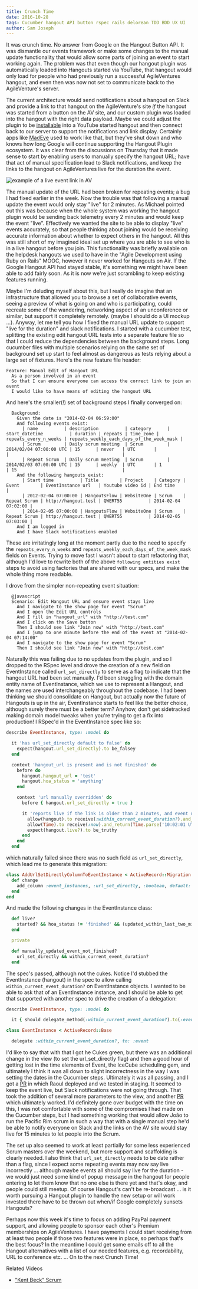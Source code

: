 ```yaml
---
title: Crunch Time
date: 2016-10-28
tags: Cucumber hangout API button rspec rails delorean TDD BDD UX UI
author: Sam Joseph
---
```


It was crunch time.  No answer from Google on the Hangout Button API.  It was dismantle our events framework or make some changes to the manual update functionality that would allow some parts of joining an event to start working again.  The problem was that even though our hangout plugin was automatically loaded into Hangouts started via YouTube, that hangout would only load for people who had previously run a successful AgileVentures hangout, and even then was now not set to communicate back to the AgileVenture's server.

The current architecture would send notifications about a hangout on Slack and provide a link to that hangout on the AgileVenture's site *if* the hangout was started from a button on the AV site, and our custom plugin was loaded into the hangout with the right data payload.  Maybe we could adjust the plugin to be [installable](https://developers.google.com/+/hangouts/publishing) into a YouTube started hangout and then connect back to our server to support the notifications and link display.  Certainly apps like [MadEye](https://twitter.com/_madeye) used to work like that, but they've shut down and who knows how long Google will continue supporting the Hangout Plugin ecosystem.  It was clear from the discussions on Thursday that it made sense to start by enabling users to manually specify the hangout URL; have that act of manual specification lead to Slack notifications, and keep the links to the hangout on AgileVentures live for the duration the event.

![example of a live event link in AV](https://www.dropbox.com/s/5vseylfvnfeufd5/Screenshot%202016-10-31%2009.46.02.png?dl=1)

The manual update of the URL had been broken for repeating events; a bug I had fixed earlier in the week.  Now the trouble was that following a manual update the event would only stay "live" for 2 minutes.  As Michael pointed out this was because when the whole system was working the hangout plugin would be sending back telemetry every 2 minutes and would keep the event "live".  Effectively we wanted the site to be able to display "live" events accurately, so that people thinking about joining would be receiving accurate information about whether to expect others in the hangout.  All this was still short of my imagined ideal set up where you are able to see who is in a live hangout before you join.  This functionality was briefly available on the helpdesk hangouts we used to have in the "Agile Development using Ruby on Rails" MOOC, however it never worked for Hangouts on Air.  If the Google Hangout API had stayed stable, it's something we might have been able to add fairly soon.  As it is now we're just scrambling to keep existing features running.

Maybe I'm deluding myself about this, but I really do imagine that an infrastructure that allowed you to browse a set of collaborative events, seeing a preview of what is going on and who is participating, could recreate some of the wandering, networking aspect of an unconference or similar, but support it completely remotely. (maybe I should do a UI mockup ...).  Anyway, let me tell you how I fixed the manual URL update to support "live for the duration" and slack notifications.  I started with a cucumber test, splitting the existing edit hangout URL tests into a separate feature file so that I could reduce the dependencies between the background steps.  Long cucumber files with multiple scenarios relying on the same set of background set up start to feel almost as dangerous as tests relying about a large set of fixtures.  Here's the new feature file header:

```gherkin
Feature: Manual Edit of Hangout URL
  As a person involved in an event
  So that I can ensure everyone can access the correct link to join an event
  I would like to have means of editing the hangout URL
```

And here's the smaller(!) set of background steps I finally converged on:

```gherkin 
  Background:
    Given the date is "2014-02-04 06:59:00"
    And following events exist:
      | name          | description          | category      | start_datetime          | duration | repeats | time_zone | repeats_every_n_weeks | repeats_weekly_each_days_of_the_week_mask |
      | Scrum         | Daily scrum meeting  | Scrum         | 2014/02/04 07:00:00 UTC | 15      | never   | UTC       |                       |                                           |
      | Repeat Scrum  | Daily scrum meeting  | Scrum         | 2014/02/03 07:00:00 UTC | 15      | weekly  | UTC       | 1                     | 15                                        |
    And the following hangouts exist:
      | Start time          | Title        | Project    | Category | Event        | EventInstance url   | Youtube video id | End time            |
      | 2012-02-04 07:00:00 | HangoutsFlow | WebsiteOne | Scrum    | Repeat Scrum | http://hangout.test | QWERT55          | 2014-02-04 07:02:00 |
      | 2014-02-05 07:00:00 | HangoutsFlow | WebsiteOne | Scrum    | Repeat Scrum | http://hangout.test | QWERT55          | 2014-02-05 07:03:00 |
    And I am logged in
    And I have Slack notifications enabled
```

These are irritatingly long at the moment partly due to the need to specify the `repeats_every_n_weeks` and `repeats_weekly_each_days_of_the_week_mask` fields on Events.  Trying to move fast I wasn't about to start refactoring that, although I'd love to rewrite both of the above `following entities exist` steps to avoid using factories that are shared with our specs, and make the whole thing more readable.

I drove from the simpler non-repeating event situation:

```gherkin
  @javascript
  Scenario: Edit Hangout URL and ensure event stays live
    And I navigate to the show page for event "Scrum"
    And I open the Edit URL controls
    And I fill in "hangout_url" with "http://test.com"
    And I click on the Save button
    Then I should see link "Join now" with "http://test.com"
    And I jump to one minute before the end of the event at "2014-02-04 07:14:00"
    And I navigate to the show page for event "Scrum"
    Then I should see link "Join now" with "http://test.com"
```

Naturally this was failing due to no updates from the plugin, and so I dropped to the RSpec level and drove the creation of a new field on EventInstance called `url_set_directly` to serve as a flag to indicate that the hangout URL had been set manually. I'd been struggling with the domain entity name of EventInstance, which we use to represent a Hangout, and the names are used interchangeably throughout the codebase.  I had been thinking we should consolidate on Hangout, but actually now the future of Hangouts is up in the air, EventInstance starts to feel like the better choice, although surely there must be a better term?  Anyhow, don't get sidetracked making domain model tweaks when you're trying to get a fix into production!  I RSpec'd in the EventInstance spec like so:

```rb
describe EventInstance, type: :model do

  it 'has url_set_directly default to false' do
    expect(hangout.url_set_directly).to be_falsey
  end

  context 'hangout_url is present and is not finished' do
    before do
      hangout.hangout_url = 'test'
      hangout.hoa_status = 'anything'
    end

    context 'url manually overridden' do
      before { hangout.url_set_directly = true }

      it 'reports live if the link is older than 2 minutes, and event duration not expired' do
        allow(hangout).to receive(:within_current_event_duration?).and_return(true)
        allow(Time).to receive(:now).and_return(Time.parse('10:02:01 UTC'))
        expect(hangout.live?).to be_truthy
      end
    end
  end
```

which naturally failed since there was no such field as `url_set_directly`, which lead me to generate this migration:

```rb
class AddUrlSetDirectlyColumnToEventInstance < ActiveRecord::Migration
  def change
    add_column :event_instances, :url_set_directly, :boolean, default: false
  end
end
```

And made the following changes in the EventInstance class:

```rb
  def live?
    started? && hoa_status != 'finished' && (updated_within_last_two_minutes? || manually_updated_event_not_finished?)
  end

  private

  def manually_updated_event_not_finished?
    url_set_directly && within_current_event_duration?
  end

```

The spec's passed, although not the cukes.  Notice I'd stubbed the EventInstance (hangout) in the spec to allow calling `within_current_event_duration?` on EventInstance objects.  I wanted to be able to ask that of an EventInstance instance, and I should be able to get that supported with another spec to drive the creation of a delegation:


```rb
describe EventInstance, type: :model do

  it { should delegate_method(:within_current_event_duration?).to(:event) }
```


```rb
class EventInstance < ActiveRecord::Base

  delegate :within_current_event_duration?, to: :event
```

I'd like to say that with that I got he Cukes green, but there was an additional change in the view (to set the url_set_directly flag) and then a good hour of getting lost in the time elements of Event, the IceCube scheduling gem, and ultimately I think it was all down to slight incorrectness in the way I was setting the dates in the Cucumber steps.   Ultimately it was all passing, and I got a [PR](https://github.com/AgileVentures/WebsiteOne/pull/1370) in which Raoul deployed and we tested in staging.  It seemed to keep the event live, but Slack notifications were not going through.  That took the addition of several more parameters to the view, and another [PR](https://github.com/AgileVentures/WebsiteOne/pull/1372) which ultimately worked.  I'd definitely gone over budget with the time on this, I was not comfortable with some of the compromises I had made on the Cucumber steps, but I had something working that would allow João to run the Pacific Rim scrum in such a way that with a single manual step he'd be able to notify everyone on Slack and the links on the AV site would stay live for 15 minutes to let people into the Scrum.

The set up also seemed to work at least partially for some less experienced Scrum masters over the weekend, but more support and scaffolding is clearly needed.  I also think that `url_set_directly` needs to be date rather than a flag, since I expect some repeating events may now say live incorrectly ... although maybe events all should say live for the duration - we would just need some kind of popup message in the hangout for people entering to let them know that no one else is there yet and that's okay, and people could still meetup.  Of course Hangout's can't be re-broadcast ... is it worth pursuing a Hangout plugin to handle the new setup or will work invested there have to be thrown out when/if Google completely sunsets Hangouts?

Perhaps now this week it's time to focus on adding PayPal payment support, and allowing people to sponsor each other's Premium memberships on AgileVentures.  I have payments I could start receiving from at least two people if those two features were in place, so perhaps that's the best focus?  In the meantime I could get some emails off to all the Hangout alternatives with a list of our needed features, e.g. recordability, URL to conference etc. ... On to the next Crunch Time!

Related Videos

* ["Kent Beck" Scrum](https://www.youtube.com/watch?v=nJVeelkuoGw)


















